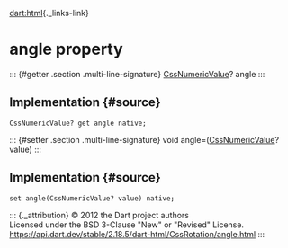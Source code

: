 [dart:html](../../dart-html/dart-html-library){._links-link}

angle property
==============

::: {#getter .section .multi-line-signature}
[CssNumericValue](../cssnumericvalue-class)? angle
:::

Implementation {#source}
--------------

``` {.language-dart data-language="dart"}
CssNumericValue? get angle native;
```

::: {#setter .section .multi-line-signature}
void angle=([CssNumericValue](../cssnumericvalue-class)? value)
:::

Implementation {#source}
--------------

``` {.language-dart data-language="dart"}
set angle(CssNumericValue? value) native;
```

::: {._attribution}
© 2012 the Dart project authors\
Licensed under the BSD 3-Clause \"New\" or \"Revised\" License.\
<https://api.dart.dev/stable/2.18.5/dart-html/CssRotation/angle.html>
:::
